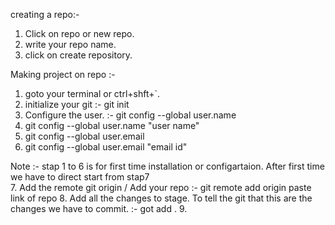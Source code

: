 creating a repo:-
1. Click on repo or new repo.
2. write your repo name.
3. click on create repository.

Making project on repo :-
1. goto your terminal or ctrl+shft+`.
2. initialize your git :- git init
3. Configure the user. :- git config --global user.name
4. git config --global user.name "user name"
5. git config --global user.email
6. git config --global user.email "email id"

Note :- stap 1 to 6 is for first time installation or configartaion. After first time we have to direct start from stap7  
7. Add the remote git origin / Add your repo :- git remote add origin paste link of repo
8. Add all the changes to stage. To tell the git that this are the changes we have to commit. :- got add .
9. 
